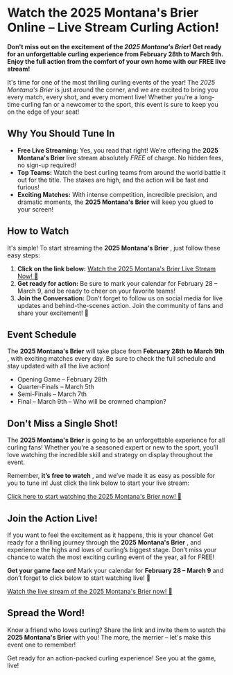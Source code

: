 # Watch the 2025 Montana's Brier Online – Live Stream Curling Action!

**Don't miss out on the excitement of the _2025 Montana's Brier_! Get ready for an unforgettable curling experience from February 28th to March 9th. Enjoy the full action from the comfort of your own home with our FREE live stream!**

It's time for one of the most thrilling curling events of the year! The _2025 Montana's Brier_ is just around the corner, and we are excited to bring you every match, every shot, and every moment live! Whether you're a long-time curling fan or a newcomer to the sport, this event is sure to keep you on the edge of your seat!

## Why You Should Tune In

- **Free Live Streaming:** Yes, you read that right! We’re offering the **2025 Montana's Brier** live stream absolutely _FREE_ of charge. No hidden fees, no sign-up required!
- **Top Teams:** Watch the best curling teams from around the world battle it out for the title. The stakes are high, and the action will be fast and furious!
- **Exciting Matches:** With intense competition, incredible precision, and dramatic moments, the **2025 Montana's Brier** will keep you glued to your screen!

## How to Watch

It's simple! To start streaming the **2025 Montana's Brier** , just follow these easy steps:

1. **Click on the link below:** [Watch the 2025 Montana's Brier Live Stream Now! 🎥](https://tinyurl.com/livestreamfreeo?st=2025montanasbrier&si=gh)
2. **Get ready for action:** Be sure to mark your calendar for February 28 – March 9, and be ready to cheer on your favorite teams!
3. **Join the Conversation:** Don’t forget to follow us on social media for live updates and behind-the-scenes action. Join the community of fans and share your excitement! 🥌

## Event Schedule

The **2025 Montana's Brier** will take place from **February 28th to March 9th** , with exciting matches every day. Be sure to check the full schedule and stay updated with all the live action!

- Opening Game – February 28th
- Quarter-Finals – March 5th
- Semi-Finals – March 7th
- Final – March 9th – Who will be crowned champion?

## Don't Miss a Single Shot!

The **2025 Montana's Brier** is going to be an unforgettable experience for all curling fans! Whether you're a seasoned expert or new to the sport, you’ll love watching the incredible skill and strategy on display throughout the event.

Remember, **it’s free to watch** , and we’ve made it as easy as possible for you to tune in! Just click the link below to start your live stream:

[Click here to start watching the 2025 Montana's Brier now! 🚨](https://tinyurl.com/livestreamfreeo?st=2025montanasbrier&si=gh)
## Join the Action Live!

If you want to feel the excitement as it happens, this is your chance! Get ready for a thrilling journey through the **2025 Montana's Brier** , and experience the highs and lows of curling’s biggest stage. Don’t miss your chance to watch the most exciting curling event of the year, all for FREE!

**Get your game face on!** Mark your calendar for **February 28 – March 9** and don’t forget to click below to start watching live! 🌟

[Watch the live stream of the 2025 Montana's Brier now! 🥌](https://tinyurl.com/livestreamfreeo?st=2025montanasbrier&si=gh)
## Spread the Word!

Know a friend who loves curling? Share the link and invite them to watch the **2025 Montana's Brier** with you! The more, the merrier – let's make this event one to remember!

Get ready for an action-packed curling experience! See you at the game, live!
